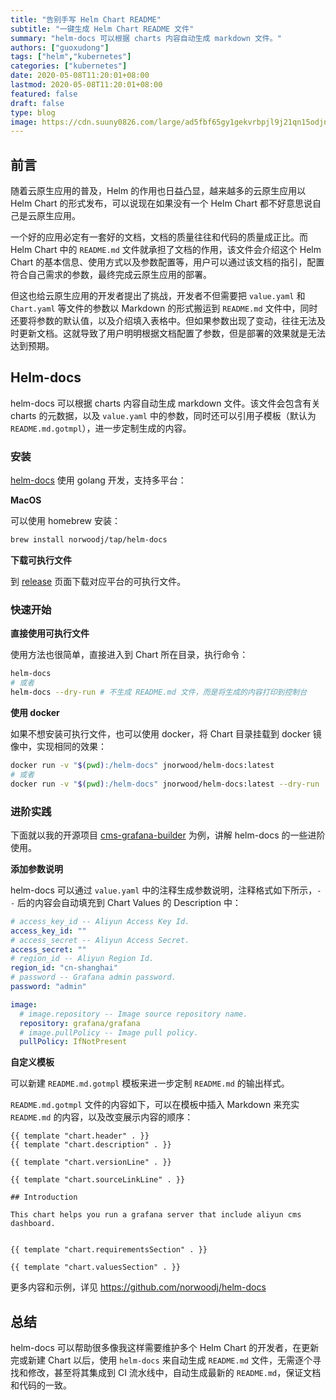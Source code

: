 ```yaml
---
title: "告别手写 Helm Chart README"
subtitle: "一键生成 Helm Chart README 文件"
summary: "helm-docs 可以根据 charts 内容自动生成 markdown 文件。"
authors: ["guoxudong"]
tags: ["helm","kubernetes"]
categories: ["kubernetes"]
date: 2020-05-08T11:20:01+08:00
lastmod: 2020-05-08T11:20:01+08:00
featured: false
draft: false
type: blog
image: https://cdn.suuny0826.com/large/ad5fbf65gy1gekvrbpjl9j21qn15odjn.jpg
---
```

## 前言

随着云原生应用的普及，Helm 的作用也日益凸显，越来越多的云原生应用以 Helm Chart 的形式发布，可以说现在如果没有一个 Helm Chart 都不好意思说自己是云原生应用。

一个好的应用必定有一套好的文档，文档的质量往往和代码的质量成正比。而 Helm Chart 中的 `README.md` 文件就承担了文档的作用，该文件会介绍这个 Helm Chart 的基本信息、使用方式以及参数配置等，用户可以通过该文档的指引，配置符合自己需求的参数，最终完成云原生应用的部署。

但这也给云原生应用的开发者提出了挑战，开发者不但需要把 `value.yaml` 和 `Chart.yaml` 等文件的参数以 Markdown 的形式搬运到 `README.md` 文件中，同时还要将参数的默认值，以及介绍填入表格中。但如果参数出现了变动，往往无法及时更新文档。这就导致了用户明明根据文档配置了参数，但是部署的效果就是无法达到预期。

## Helm-docs

helm-docs 可以根据 charts 内容自动生成 markdown 文件。该文件会包含有关 charts 的元数据，以及 `value.yaml` 中的参数，同时还可以引用子模板（默认为 `README.md.gotmpl`），进一步定制生成的内容。

### 安装

[helm-docs](https://github.com/norwoodj/helm-docs) 使用 golang 开发，支持多平台：

**MacOS**

可以使用 homebrew 安装：

```bash
brew install norwoodj/tap/helm-docs
```

**下载可执行文件**

到 [release](https://github.com/norwoodj/helm-docs/releases) 页面下载对应平台的可执行文件。

### 快速开始

**直接使用可执行文件**

使用方法也很简单，直接进入到 Chart 所在目录，执行命令：

```bash
helm-docs
# 或者
helm-docs --dry-run # 不生成 README.md 文件，而是将生成的内容打印到控制台
```

**使用 docker**

如果不想安装可执行文件，也可以使用 docker，将 Chart 目录挂载到 docker 镜像中，实现相同的效果：

```bash
docker run -v "$(pwd):/helm-docs" jnorwood/helm-docs:latest
# 或者
docker run -v "$(pwd):/helm-docs" jnorwood/helm-docs:latest --dry-run
```

### 进阶实践

下面就以我的开源项目 [cms-grafana-builder](https://github.com/sunny0826/cms-grafana-builder) 为例，讲解 helm-docs 的一些进阶使用。

**添加参数说明**

helm-docs 可以通过 `value.yaml` 中的注释生成参数说明，注释格式如下所示，`--` 后的内容会自动填充到 Chart Values 的 Description 中：

```yaml
# access_key_id -- Aliyun Access Key Id.
access_key_id: ""
# access_secret -- Aliyun Access Secret.
access_secret: ""
# region_id -- Aliyun Region Id.
region_id: "cn-shanghai"
# password -- Grafana admin password.
password: "admin"

image:
  # image.repository -- Image source repository name.
  repository: grafana/grafana
  # image.pullPolicy -- Image pull policy.
  pullPolicy: IfNotPresent
```

**自定义模板**

可以新建 `README.md.gotmpl` 模板来进一步定制 `README.md` 的输出样式。

`README.md.gotmpl` 文件的内容如下，可以在模板中插入 Markdown 来充实 `README.md` 的内容，以及改变展示内容的顺序：

```golang
{{ template "chart.header" . }}
{{ template "chart.description" . }}

{{ template "chart.versionLine" . }}

{{ template "chart.sourceLinkLine" . }}

## Introduction

This chart helps you run a grafana server that include aliyun cms dashboard.


{{ template "chart.requirementsSection" . }}

{{ template "chart.valuesSection" . }}
```

更多内容和示例，详见 https://github.com/norwoodj/helm-docs

## 总结

helm-docs 可以帮助很多像我这样需要维护多个 Helm Chart 的开发者，在更新完或新建 Chart 以后，使用 `helm-docs` 来自动生成 `README.md` 文件，无需逐个寻找和修改，甚至将其集成到 CI 流水线中，自动生成最新的 `README.md`，保证文档和代码的一致。
